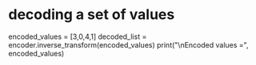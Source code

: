 # decoding a set of values
encoded_values = [3,0,4,1]
decoded_list = encoder.inverse_transform(encoded_values)
print("\nEncoded values =", encoded_values)
